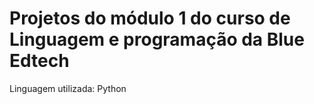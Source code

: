 # Projetos do módulo 1 do curso de Linguagem e programação da Blue Edtech
Linguagem  utilizada: Python
